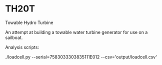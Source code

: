 # TH20T
Towable Hydro Turbine

An attempt at building a towable water turbine generator for use on a sailboat.

Analysis scripts:

./loadcell.py --serial=7583033303835111E012 --csv='output/loadcell.csv'

